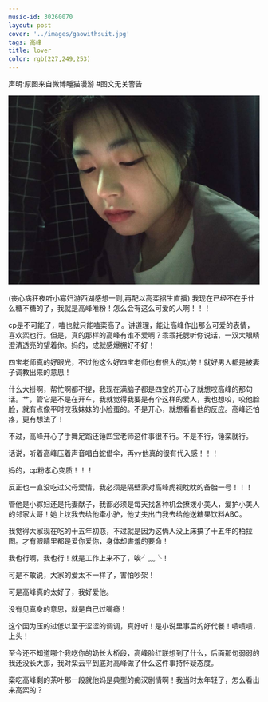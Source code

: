 ```yaml
---
music-id: 30260070
layout: post
cover: '../images/gaowithsuit.jpg'
tags: 高峰
title: lover
color: rgb(227,249,253)
---
```

声明:原图来自微博睡猫漫游
#图文无关警告

![image](../images/wang1.jpg)

(丧心病狂夜听小寡妇游西湖感想一则,再配以高栾招生直播)
我现在已经不在乎什么糖不糖的了，我就是高峰唯粉！怎么会有这么可爱的人啊！！！

cp是不可能了，嗑也就只能嗑栾高了。讲道理，能让高峰作出那么可爱的表情，喜欢栾也行。但是，真的那样的高峰有谁不爱啊？乖乖托腮听你说话，一双大眼睛澄清透亮的望着你。妈的，成就感爆棚好不好！

四宝老师真的好眼光，不过他这么好四宝老师也有很大的功劳！就好男人都是被妻子调教出来的意思！

什么大褂啊，帮忙啊都不提，我现在满脑子都是四宝的开心了就想咬高峰的那句话。艹，管它是不是在开车，我就觉得我要是有个这样的爱人，我也想咬，咬他脸脸，就有点像平时咬我妹妹的小脸蛋的。不是开心，就想看看他的反应。高峰还怕疼，更有想法了！

不过，高峰开心了手舞足蹈还锤四宝老师这件事很不行。不是不行，锤栾就行。

话说，听着高峰压着声音唱白蛇借伞，再yy他真的很有代入感！！！

妈的，cp粉孝心变质！！！

反正也一直没吃过父母爱情，我必须是隔壁家对高峰虎视眈眈的备胎一号！！！

管他是小寡妇还是托妻献子，我都必须是每天找各种机会撩拨小美人，爱护小美人的邻家大哥！她上坟我去给他牵小驴，他丈夫出门我去给他送糖果饮料ABC。

我觉得大家现在吃的十五年初恋，不过就是因为这俩人没上床搞了十五年的柏拉图。才有眼睛里都是爱你爱你，身体却害羞的要命！

我也行啊，我也行！就是工作上来不了，唉╯﹏╰！

可是不敢说，大家的爱太不一样了，害怕吵架！

可是高峰真的太好了，我好爱他。

没有见真身的意思，就是自己过嘴瘾！

这个因为压的过低以至于涩涩的调调，真好听！是小说里事后的好代餐！啧啧啧，上头！

至今还不知道哪个我吃你的奶长大桥段，高峰脸红联想到了什么，后面那句弱弱的我还没长大那，我对栾云平到底对高峰做了什么这件事持怀疑态度。

栾吃高峰剩的茶叶那一段就他妈是典型的痴汉剧情啊！我当时太年轻了，怎么看出来高栾的？
